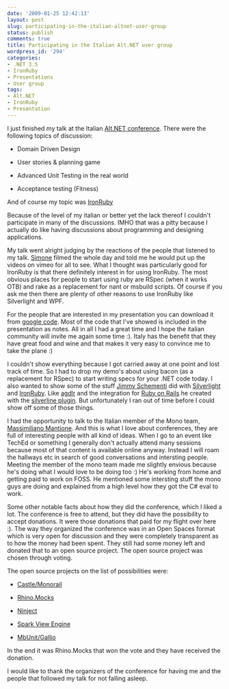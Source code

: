 ```yaml
---
date: '2009-01-25 12:42:13'
layout: post
slug: participating-in-the-italian-altnet-user-group
status: publish
comments: true
title: Participating in the Italian Alt.NET user group
wordpress_id: '294'
categories:
- .NET 3.5
- IronRuby
- Presentations
- User group
tags:
- Alt.NET
- IronRuby
- Presentation
---
```


I just finished my talk at the Italian [Alt.NET conference](http://ugialt.net).
There were the following topics of discussion:



	
  * Domain Driven Design

	
  * User stories & planning game

	
  * Advanced Unit Testing in the real world

	
  * Acceptance testing (Fitness)


And of course my topic was [IronRuby](http://ironruby.net)


Because of the level of my italian or better yet the lack thereof I couldn't participate in many of the discussions. IMHO that was a pitty because I actually do like having discussions about programming and designing applications.

My talk went alright judging by the reactions of the people that listened to my talk. [Simone](http://codeclimber.net.nz) filmed the whole day and told me he would put up the videos on vimeo for all to see.
What I thought was particularly good for IronRuby is that there definitely interest in for using IronRuby. The most obvious places for people to start using ruby are RSpec (when it works OTB) and rake as a replacement for nant or msbuild scripts.  Of course if you ask me then there are plenty of other reasons to use IronRuby like Silverlight and WPF.

For the people that are interested in my presentation you can download it from [google code](http://ugialtnet3.googlecode.com/svn/trunk/ironruby/Ruby_loves_dotNet.pptx). Most of the code that I've showed is included in the presentation as notes.
All in all I had a great time and I hope the italian community will invite me again some time :). Italy has the benefit that they have great food and wine and that makes it very easy to convince me to take the plane :)

I couldn't show everything because I got carried away at one point and lost track of time. So I had to drop my demo's about using bacon (as a replacement for RSpec) to start writing specs for your .NET code today. I also wanted to show some of the stuff [Jimmy Schementi](http://blog.jimmy.schementi.com/) did with [Silverlight](http://silverlight.net) and [IronRuby](http://ironruby.net). Like [agdlr](http://github.com/jschementi/agdlr) and the integration for [Ruby on Rails](http://rubyonrails.org) he created with the [silverline plugin](http://github.com/jschementi/silverline).  But unfortunately I ran out of time before I could show off some of those things.

I had the opportunity to talk to the Italian member of the Mono team, [Massimiliano Mantione](http://primates.ximian.com/~massi/blog/). And this is what I love about conferences, they are full of interesting people with all kind of ideas. When I go to an event like TechEd or something I generally don't actually attend many sessions because most of that content is available online anyway. Instead I will roam the hallways etc in search of good conversations and intersting people.  Meeting the member of the mono team made me slightly envious because he's doing what I would love to be doing too :) He's working from home and getting paid to work on FOSS. He mentioned some intersting stuff the mono guys are doing and explained from a high level how they got the C# eval to work.

Some other notable facts about how they did the conference, which I liked a lot. The conference is free to attend, but they did have the possibility to accept donations. It were those donations that paid for my flight over here :). The way they organized the conference was in an Open Spaces format which is very open for discussion and they were completely transparent as to how the money had been spent. They still had some money left and donated that to an open source project. The open source project was chosen through voting.

The open source projects on the list of possibilities were:

	
  * [Castle/Monorail](http://castleproject.org)

	
  * [Rhino.Mocks](http://ayende.com/projects/rhino-mocks.aspx)

	
  * [Ninject](http://ninject.org)

	
  * [Spark View Engine](http://dev.dejardin.org/)

	
  * [MbUnit/Gallio](http://www.gallio.org/)


In the end it was Rhino.Mocks that won the vote and they have received the donation.

I would like to thank the organizers of the conference for having me and the people that followed my talk for not falling asleep.
